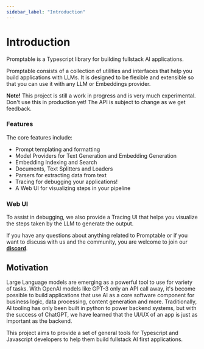 ```yaml
---
sidebar_label: "Introduction"
---
```


# Introduction

Promptable is a Typescript library for building fullstack AI applications.

Promptable consists of a collection of utilities and interfaces that help you build applications with LLMs. It is designed to be flexible and extensible so that you can use it with any LLM or Embeddings provider.

<div className="bg-purple-700 rounded-md p-6">
  <p><strong>Note!</strong> This project is still a work in progress and is very much experimental. Don't use this in production yet! The API is subject to change as we get feedback.</p>
</div>

### Features

The core features include:

- Prompt templating and formatting
- Model Providers for Text Generation and Embedding Generation
- Embedding Indexing and Search
- Documents, Text Splitters and Loaders
- Parsers for extracting data from text
- Tracing for debugging your applications!
- A Web UI for visualizing steps in your pipeline

### Web UI

To assist in debugging, we also provide a Tracing UI that helps you visualize the steps taken by the LLM to generate the output.

If you have any questions about anything related to Promptable or if you want to discuss with us and the community, you are welcome to join our **[discord](https://discord.gg/SYmACWTf6V)**.

## Motivation

Large Language models are emerging as a powerful tool to use for variety of tasks. With OpenAI models like GPT-3 only an API call away, it's become possible to build applications that use AI as a core software component for business logic, data processing, content generation and more. Traditionally, AI tooling has only been built in python to power backend systems, but with the success of ChatGPT, we have learned that the UI/UX of an app is just as important as the backend.

This project aims to provide a set of general tools for Typescript and Javascript developers to help them build fullstack AI first applications.

